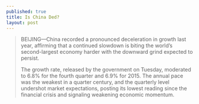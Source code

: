 ```yaml
---
published: true
title: Is China Ded?
layout: post
---
```

> BEIJING—China recorded a pronounced deceleration in growth last year, affirming that a continued slowdown is biting the world’s second-largest economy harder with the downward grind expected to persist. 
> 
> The growth rate, released by the government on Tuesday, moderated to 6.8% for the fourth quarter and 6.9% for 2015. The annual pace was the weakest in a quarter century, and the quarterly level undershot market expectations, posting its lowest reading since the financial crisis and signaling weakening economic momentum.